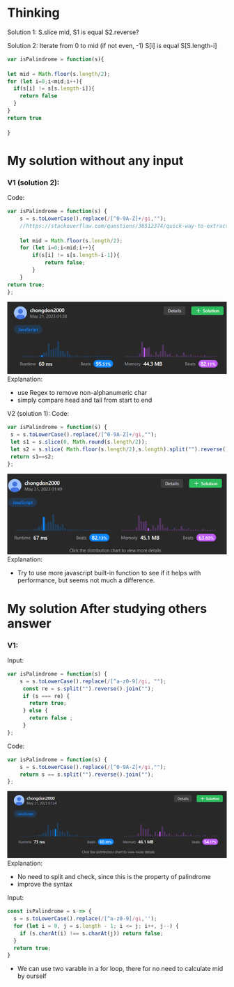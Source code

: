 # Thinking

Solution 1:
S.slice mid, S1 is equal S2.reverse?

Solution 2:
Iterate from 0 to mid (if not even, -1)
S[i] is equal S[S.length-i]

~~~js
var isPalindrome = function(s){

let mid = Math.floor(s.length/2);
for (let i=0;i<mid;i++){
  if(s[i] != s[s.length-i]){
    return false
  }
}
return true

}
~~~


# My solution without any input

### V1 (solution 2):
Code: 
```js
var isPalindrome = function(s) {
    s = s.toLowerCase().replace(/[^0-9A-Z]+/gi,"");
    //https://stackoverflow.com/questions/38512374/quick-way-to-extract-alphanumeric-characters-from-a-string-in-javascript

    let mid = Math.floor(s.length/2);
    for (let i=0;i<mid;i++){
        if(s[i] != s[s.length-i-1]){
            return false;
        }
    }
return true;
};
```
![](../../z.Images/Pasted%20image%2020230521015143.png)
Explanation:
- use Regex to remove non-alphanumeric char
- simply compare head and tail from start to end

V2 (solution 1):
Code: 
   ```js
var isPalindrome = function(s) {
    s = s.toLowerCase().replace(/[^0-9A-Z]+/gi,"");
    let s1 = s.slice(0, Math.round(s.length/2));
    let s2 = s.slice( Math.floor(s.length/2),s.length).split("").reverse().join("");
    return s1==s2;
};
   ```
![](../../z.Images/Pasted%20image%2020230521015153.png)
Explanation:
- Try to use more javascript built-in function to see if it helps with performance, but seems not much a difference.

# My solution After studying others answer

### V1: 
Input:
```js
var isPalindrome = function(s) {
    s = s.toLowerCase().replace(/[^a-z0-9]/gi, "");
     const re = s.split("").reverse().join("");
     if (s === re) {
       return true;
     } else {
       return false ;
     }   
};
```
Code:
```js
var isPalindrome = function(s) {
    s = s.toLowerCase().replace(/[^0-9A-Z]+/gi,"");
    return s == s.split("").reverse().join("");
};
```
![](../../z.Images/Pasted%20image%2020230521015509.png)
Explanation:
- No need to split and check, since this is the property of palindrome
- improve the syntax

Input:
```js
const isPalindrome = s => {
  s = s.toLowerCase().replace(/[^a-z0-9]/gi,'');
  for (let i = 0, j = s.length - 1; i <= j; i++, j--) {
    if (s.charAt(i) !== s.charAt(j)) return false;
  }
  return true;
}
```
- We can use two varable in a for loop, there for no need to calculate mid by ourself
